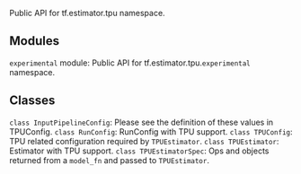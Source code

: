 Public API for tf.estimator.tpu namespace.
## Modules
`experimental` module: Public API for tf.estimator.tpu.`experimental` namespace.
## Classes
`class InputPipelineConfig`: Please see the definition of these values in TPUConfig.
`class RunConfig`: RunConfig with TPU support.
`class TPUConfig`: TPU related configuration required by `TPUEstimator`.
`class TPUEstimator`: Estimator with TPU support.
`class TPUEstimatorSpec`: Ops and objects returned from a `model_fn` and passed to `TPUEstimator`.
